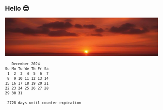 ## Hello 😎
![banner](images/sunset.jpg)

````
   December 2024      
Su Mo Tu We Th Fr Sa  
 1  2  3  4  5  6  7  
 8  9 10 11 12 13 14  
15 16 17 18 19 20 21  
22 23 24 25 26 27 28  
29 30 31              
                      
 2728 days until counter expiration

